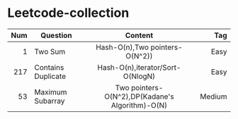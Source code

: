 # Leetcode-collection

| Num  | Question                      |  Content                                           | Tag   |
| ----:| ------------------------------|:--------------------------------------------------:| -----:|
| 1    |Two Sum                        | Hash-O(n),Two pointers-O(N^2))                     | Easy  |
| 217  |Contains Duplicate             | Hash-O(n),iterator/Sort-O(NlogN)                   | Easy  |
| 53   |Maximum Subarray               | Two pointers- O(N^2),DP(Kadane's Algorithm)-O(N)   | Medium|


 
